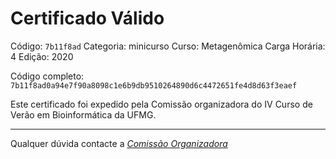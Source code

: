 # Certificado Válido

Código: `7b11f8ad`
Categoria: minicurso
Curso: Metagenômica
Carga Horária: 4
Edição: 2020


Código completo: `7b11f8ad0a94e7f90a8098c1e6b9db9510264890d6c4472651fe4d8d63f3eaef`


Este certificado foi expedido pela Comissão organizadora do IV Curso de Verão em Bioinformática da UFMG.

----

Qualquer dúvida contacte a [_Comissão Organizadora_](<mailto:cursobioinfoufmg@gmail.com$subject=[Certificados]>)

